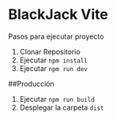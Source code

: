 # BlackJack Vite

Pasos para ejecutar proyecto
  1. Clonar Repositorio
  2. Ejecutar ```npm install```
  3. Ejecutar ```npm run dev```
  
##Producción
 1. Ejecutar ```npm run build```
 2. Desplegar la carpeta ```dist```
